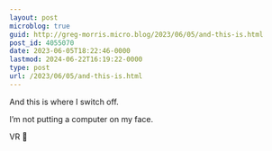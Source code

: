 ```yaml
---
layout: post
microblog: true
guid: http://greg-morris.micro.blog/2023/06/05/and-this-is.html
post_id: 4055070
date: 2023-06-05T18:22:46-0000
lastmod: 2024-06-22T16:19:22-0000
type: post
url: /2023/06/05/and-this-is.html
---
```

And this is where I switch off. 

I’m not putting a computer on my face.

VR 🥱
